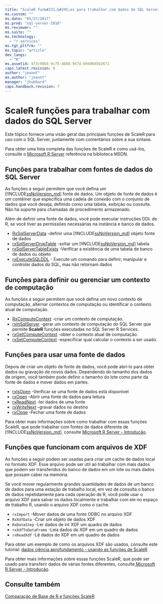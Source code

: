 ```yaml
---
title: "ScaleR fun&#231;&#245;es para trabalhar com dados do SQL Server | Microsoft Docs"
ms.custom: ""
ms.date: "01/27/2017"
ms.prod: "sql-server-2016"
ms.reviewer: ""
ms.suite: ""
ms.technology: 
  - "r-services"
ms.tgt_pltfrm: ""
ms.topic: "article"
dev_langs: 
  - "R"
ms.assetid: 5f3c9864-9c75-4688-947d-0940045b2671
caps.latest.revision: 9
author: "jeannt"
ms.author: "jeannt"
manager: "jhubbard"
caps.handback.revision: 7
---
```

# ScaleR fun&#231;&#245;es para trabalhar com dados do SQL Server
Este tópico fornece uma visão geral das principais funções de ScaleR para uso com o SQL Server, juntamente com comentários sobre a sua sintaxe.

Para obter uma lista completa das funções de ScaleR e como usá-los, consulte o [Microsoft R Server](https://msdn.microsoft.com/microsoft-r/index#) referência na biblioteca MSDN. 

## Funções para trabalhar com fontes de dados do SQL Server
As funções a seguir permitem que você defina um [!INCLUDE[ssNoVersion_md](../../includes/ssnoversion-md.md)] fonte de dados. Um objeto de fonte de dados é um contêiner que especifica uma cadeia de conexão com o conjunto de dados que você deseja, definido como uma tabela, exibição ou consulta. Não há suporte para chamadas de procedimento armazenado.  

Além de definir uma fonte de dados, você pode executar instruções DDL de R, se você tiver as permissões necessárias na instância e banco de dados. 
+ [RxSqlServerData](https://msdn.microsoft.com/microsoft-r/scaler/RxSqlServerData) -definir uma [!INCLUDE[ssNoVersion_md](../../includes/ssnoversion-md.md)] objeto fonte de dados
+ [rxSqlServerDropTable](https://msdn.microsoft.com/microsoft-r/scaler/rxSqlServerDropTable) -soltar um [!INCLUDE[ssNoVersion_md](../../includes/ssnoversion-md.md)] tabela
+ [rxSqlServerTableExists](https://msdn.microsoft.com/microsoft-r/scaler/rxSqlServerTableExists) -Verificar a existência de uma tabela de banco de dados ou objeto
+ [rxExecuteSQLDDL](https://msdn.microsoft.com/microsoft-r/scaler/rxExecuteSQLDDL) - Execute um comando para definir, manipular e controlar dados do SQL, mas não retornam dados  

## Funções para definir ou gerenciar um contexto de computação
As funções a seguir permitem que você defina um novo contexto de computação, alternar contextos de computação ou identificar o contexto atual de computação.
+ [RxComputeContext](https://msdn.microsoft.com/microsoft-r/scaler/RxComputeContext) -criar um contexto de computação. 
+ [rxInSqlServer](https://msdn.microsoft.com/microsoft-r/scaler/rxInSqlServer) -gerar um contexto de computação do SQL Server que permite **ScaleR** funções executadas no SQL Server R Services.
+ [rxGetComputeContext](https://msdn.microsoft.com/microsoft-r/scaler/rxGetComputeContext) -obter o contexto atual de computação. 
+ [rxSetComputeContext](https://msdn.microsoft.com/microsoft-r/scaler/rxSetComputeContext) -especificar qual calcular o contexto a ser usado. 

## Funções para usar uma fonte de dados
Depois de criar um objeto de fonte de dados, você pode abri-lo para obter dados ou gravação de novos dados. Dependendo do tamanho dos dados de origem, você também pode definir o tamanho do lote como parte da fonte de dados e mover dados em partes. 
+ [rxIsOpen](https://msdn.microsoft.com/microsoft-r/scaler/rxIsOpen) -Verificar se uma fonte de dados está disponível
+ [rxOpen](https://msdn.microsoft.com/microsoft-r/scaler/rxOpen) -Abrir uma fonte de dados para leitura
+ [rxReadNext](https://msdn.microsoft.com/microsoft-r/scaler/rxReadNext) -ler dados de uma fonte
+ [rxWriteNext](https://msdn.microsoft.com/microsoft-r/scaler/rxWriteNext) -gravar dados no destino
+ [rxClose](https://msdn.microsoft.com/microsoft-r/scaler/rxclose) -Fechar uma fonte de dados

Para obter mais informações sobre como trabalhar com essas funções ScaleR, que pode trabalhar com fontes de dados diferente de [!INCLUDE[ssNoVersion_md](../../includes/ssnoversion-md.md)], consulte [ Microsoft R Server - Introdução](http://msdn.microsoft.com/microsoft-r/rserver/rserver-getting-started).

## Funções que funcionam com arquivos de XDF
As funções a seguir podem ser usadas para criar um cache de dados local no formato XDF. Esse arquivo pode ser útil ao trabalhar com mais dados que podem ser transferidos do banco de dados em um lote ou mais dados que possam caber na memória.

Se você mover regularmente grandes quantidades de dados de um banco de dados para uma estação de trabalho local, em vez de consulta o banco de dados repetidamente para cada operação de R, você pode usar o arquivo XDF para salvar os dados localmente e trabalhar com ele no espaço de trabalho R, usando o arquivo XDF como o cache.

+ `rxImport` -Mover dados de uma fonte ODBC no arquivo XDF
+ `RxXdfData` -Criar um objeto de dados XDF
+ `RxDataStep` -Ler dados de int XDF um quadro de dados
+ `rxXdfToDataFrame` -Leia dados de XDF em um quadro de dados
+ `rxReadXdf` -Lê dados do XDF em um quadro de dados

Para obter um exemplo de como os arquivos XDF são usados, consulte este tutorial:  [dados ciência aprofundamento - usando as funções de ScaleR](../../advanced-analytics/r-services/data-science-deep-dive-using-the-revoscaler-packages.md)

Para obter mais informações sobre essas funções ScaleR, que pode ser usado para transferir dados de várias fontes diferentes, consulte[ Microsoft R Server - Introdução](http://msdn.microsoft.com/microsoft-r/rserver/rserver-getting-started).

## Consulte também
[Comparação de Base de R e funções ScaleR](https://msdn.microsoft.com/microsoft-r/scaler/compare-base-r-scaler-functions)
